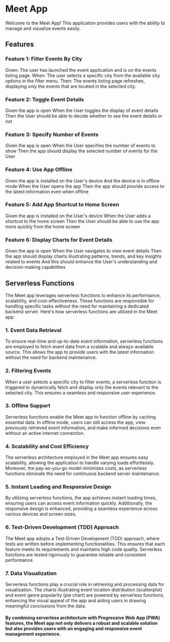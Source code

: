 # Meet App

Welcome to the Meet App! This application provides users with the ability to manage and visualize events easily.

## Features

### Feature 1: Filter Events By City

Given: The user has launched the event application and is on the events listing page. When: The user selects a specific city from the available city options in the filter menu. Then: The events listing page refreshes, displaying only the events that are located in the selected city.

### Feature 2: Toggle Event Details

Given the app is open
When the User toggles the display of event details
Then the User should be able to decide whether to see the event details or not

### Feature 3: Specify Number of Events

Given the app is open
When the User specifies the number of events to show
Then the app should display the selected number of events for the User

### Feature 4: Use App Offline

Given the app is installed on the User's device
And the device is in offline mode
When the User opens the app
Then the app should provide access to the latest information even when offline

### Feature 5: Add App Shortcut to Home Screen

Given the app is installed on the User's device
When the User adds a shortcut to the home screen
Then the User should be able to use the app more quickly from the home screen

### Feature 6: Display Charts for Event Details

Given the app is open
When the User navigates to view event details
Then the app should display charts illustrating patterns, trends, and key insights related to events
And this should enhance the User's understanding and decision-making capabilities

## Serverless Functions

The Meet app leverages serverless functions to enhance its performance, scalability, and cost-effectiveness. These functions are responsible for handling specific tasks without the need for maintaining a dedicated backend server. Here's how serverless functions are utilized in the Meet app:

### 1. Event Data Retrieval

To ensure real-time and up-to-date event information, serverless functions are employed to fetch event data from a scalable and always-available source. This allows the app to provide users with the latest information without the need for backend maintenance.

### 2. Filtering Events

When a user selects a specific city to filter events, a serverless function is triggered to dynamically fetch and display only the events relevant to the selected city. This ensures a seamless and responsive user experience.

### 3. Offline Support

Serverless functions enable the Meet app to function offline by caching essential data. In offline mode, users can still access the app, view previously retrieved event information, and make informed decisions even without an active internet connection.

### 4. Scalability and Cost Efficiency

The serverless architecture employed in the Meet app ensures easy scalability, allowing the application to handle varying loads effortlessly. Moreover, the pay-as-you-go model minimizes costs, as serverless functions eliminate the need for continuous backend server maintenance.

### 5. Instant Loading and Responsive Design

By utilizing serverless functions, the app achieves instant loading times, ensuring users can access event information quickly. Additionally, the responsive design is enhanced, providing a seamless experience across various devices and screen sizes.

### 6. Test-Driven Development (TDD) Approach

The Meet app adopts a Test-Driven Development (TDD) approach, where tests are written before implementing functionalities. This ensures that each feature meets its requirements and maintains high code quality. Serverless functions are tested rigorously to guarantee reliable and consistent performance.

### 7. Data Visualization

Serverless functions play a crucial role in retrieving and processing data for visualization. The charts illustrating event location distribution (scatterplot) and event genre popularity (pie chart) are powered by serverless functions, enhancing the visual appeal of the app and aiding users in drawing meaningful conclusions from the data.

#### By combining serverless architecture with Progressive Web App (PWA) features, the Meet app not only delivers a robust and scalable solution but also provides users with an engaging and responsive event management experience.
